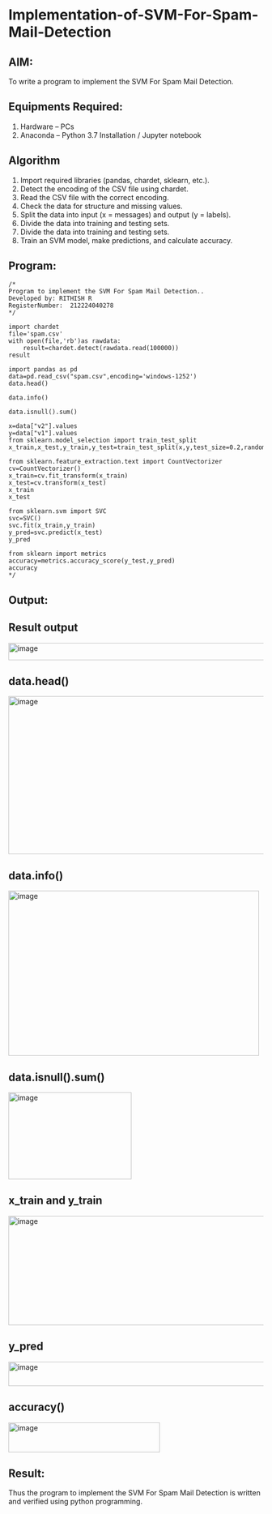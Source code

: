 # Implementation-of-SVM-For-Spam-Mail-Detection

## AIM:
To write a program to implement the SVM For Spam Mail Detection.

## Equipments Required:
1. Hardware – PCs
2. Anaconda – Python 3.7 Installation / Jupyter notebook

## Algorithm
1. Import required libraries (pandas, chardet, sklearn, etc.).
2. Detect the encoding of the CSV file using chardet.
3. Read the CSV file with the correct encoding.
4. Check the data for structure and missing values.
5. Split the data into input (x = messages) and output (y = labels).   
6. Divide the data into training and testing sets.
7. Divide the data into training and testing sets.
8. Train an SVM model, make predictions, and calculate accuracy.

## Program:
```
/*
Program to implement the SVM For Spam Mail Detection..
Developed by: RITHISH R
RegisterNumber:  212224040278
*/
```

```
import chardet
file='spam.csv'
with open(file,'rb')as rawdata:
    result=chardet.detect(rawdata.read(100000))
result

import pandas as pd
data=pd.read_csv("spam.csv",encoding='windows-1252')
data.head()

data.info()

data.isnull().sum()

x=data["v2"].values
y=data["v1"].values
from sklearn.model_selection import train_test_split
x_train,x_test,y_train,y_test=train_test_split(x,y,test_size=0.2,random_state=0)

from sklearn.feature_extraction.text import CountVectorizer
cv=CountVectorizer()
x_train=cv.fit_transform(x_train)
x_test=cv.transform(x_test)
x_train
x_test

from sklearn.svm import SVC
svc=SVC()
svc.fit(x_train,y_train)
y_pred=svc.predict(x_test)
y_pred

from sklearn import metrics
accuracy=metrics.accuracy_score(y_test,y_pred)
accuracy 
*/
```

## Output:


## Result output

<img width="921" height="34" alt="image" src="https://github.com/user-attachments/assets/55fe477a-e16f-4251-8be6-1fc35486f5ad" />

## data.head()

<img width="1027" height="312" alt="image" src="https://github.com/user-attachments/assets/7e9a2e89-da4e-493d-90e8-98bd51cc11c2" />

## data.info()

<img width="495" height="326" alt="image" src="https://github.com/user-attachments/assets/196cb454-5223-4ffe-970c-24aa18183f96" />

## data.isnull().sum()

<img width="243" height="172" alt="image" src="https://github.com/user-attachments/assets/298d2b97-686b-4cd2-b868-dac9a76a1995" />

## x_train and y_train
<img width="924" height="216" alt="image" src="https://github.com/user-attachments/assets/19f2838a-fadd-4519-8ff6-1fcb5a4d4966" />


## y_pred

<img width="799" height="48" alt="image" src="https://github.com/user-attachments/assets/31441962-9f3e-4662-989b-632312b69b09" />

## accuracy()

<img width="299" height="59" alt="image" src="https://github.com/user-attachments/assets/53be1a0a-8ada-48bf-8b73-6b7821a25c5c" />

## Result:
Thus the program to implement the SVM For Spam Mail Detection is written and verified using python programming.
